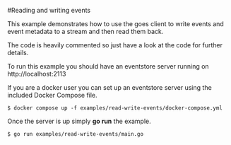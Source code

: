#Reading and writing events

This example demonstrates how to use the goes client to write events and event metadata to a stream and then read them back.

The code is heavily commented so just have a look at the code for further details.

To run this example you should have an eventstore server running on http://localhost:2113

If you are a docker user you can set up an eventstore server using the included Docker Compose file.

```
$ docker compose up -f examples/read-write-events/docker-compose.yml
```
Once the server is up simply **go run** the example.

```
$ go run examples/read-write-events/main.go
```

